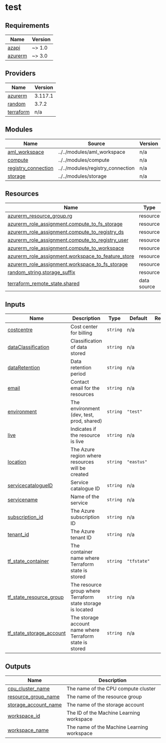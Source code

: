 # test

<!-- BEGINNING OF PRE-COMMIT-TERRAFORM DOCS HOOK -->
## Requirements

| Name | Version |
|------|---------|
| <a name="requirement_azapi"></a> [azapi](#requirement\_azapi) | ~> 1.0 |
| <a name="requirement_azurerm"></a> [azurerm](#requirement\_azurerm) | ~> 3.0 |

## Providers

| Name | Version |
|------|---------|
| <a name="provider_azurerm"></a> [azurerm](#provider\_azurerm) | 3.117.1 |
| <a name="provider_random"></a> [random](#provider\_random) | 3.7.2 |
| <a name="provider_terraform"></a> [terraform](#provider\_terraform) | n/a |

## Modules

| Name | Source | Version |
|------|--------|---------|
| <a name="module_aml_workspace"></a> [aml\_workspace](#module\_aml\_workspace) | ../../modules/aml_workspace | n/a |
| <a name="module_compute"></a> [compute](#module\_compute) | ../../modules/compute | n/a |
| <a name="module_registry_connection"></a> [registry\_connection](#module\_registry\_connection) | ../../modules/registry_connection | n/a |
| <a name="module_storage"></a> [storage](#module\_storage) | ../../modules/storage | n/a |

## Resources

| Name | Type |
|------|------|
| [azurerm_resource_group.rg](https://registry.terraform.io/providers/hashicorp/azurerm/latest/docs/resources/resource_group) | resource |
| [azurerm_role_assignment.compute_to_fs_storage](https://registry.terraform.io/providers/hashicorp/azurerm/latest/docs/resources/role_assignment) | resource |
| [azurerm_role_assignment.compute_to_registry_ds](https://registry.terraform.io/providers/hashicorp/azurerm/latest/docs/resources/role_assignment) | resource |
| [azurerm_role_assignment.compute_to_registry_user](https://registry.terraform.io/providers/hashicorp/azurerm/latest/docs/resources/role_assignment) | resource |
| [azurerm_role_assignment.compute_to_workspace](https://registry.terraform.io/providers/hashicorp/azurerm/latest/docs/resources/role_assignment) | resource |
| [azurerm_role_assignment.workspace_to_feature_store](https://registry.terraform.io/providers/hashicorp/azurerm/latest/docs/resources/role_assignment) | resource |
| [azurerm_role_assignment.workspace_to_fs_storage](https://registry.terraform.io/providers/hashicorp/azurerm/latest/docs/resources/role_assignment) | resource |
| [random_string.storage_suffix](https://registry.terraform.io/providers/hashicorp/random/latest/docs/resources/string) | resource |
| [terraform_remote_state.shared](https://registry.terraform.io/providers/hashicorp/terraform/latest/docs/data-sources/remote_state) | data source |

## Inputs

| Name | Description | Type | Default | Required |
|------|-------------|------|---------|:--------:|
| <a name="input_costcentre"></a> [costcentre](#input\_costcentre) | Cost center for billing | `string` | n/a | yes |
| <a name="input_dataClassification"></a> [dataClassification](#input\_dataClassification) | Classification of data stored | `string` | n/a | yes |
| <a name="input_dataRetention"></a> [dataRetention](#input\_dataRetention) | Data retention period | `string` | n/a | yes |
| <a name="input_email"></a> [email](#input\_email) | Contact email for the resources | `string` | n/a | yes |
| <a name="input_environment"></a> [environment](#input\_environment) | The environment (dev, test, prod, shared) | `string` | `"test"` | no |
| <a name="input_live"></a> [live](#input\_live) | Indicates if the resource is live | `string` | n/a | yes |
| <a name="input_location"></a> [location](#input\_location) | The Azure region where resources will be created | `string` | `"eastus"` | no |
| <a name="input_servicecatalogueID"></a> [servicecatalogueID](#input\_servicecatalogueID) | Service catalogue ID | `string` | n/a | yes |
| <a name="input_servicename"></a> [servicename](#input\_servicename) | Name of the service | `string` | n/a | yes |
| <a name="input_subscription_id"></a> [subscription\_id](#input\_subscription\_id) | The Azure subscription ID | `string` | n/a | yes |
| <a name="input_tenant_id"></a> [tenant\_id](#input\_tenant\_id) | The Azure tenant ID | `string` | n/a | yes |
| <a name="input_tf_state_container"></a> [tf\_state\_container](#input\_tf\_state\_container) | The container name where Terraform state is stored | `string` | `"tfstate"` | no |
| <a name="input_tf_state_resource_group"></a> [tf\_state\_resource\_group](#input\_tf\_state\_resource\_group) | The resource group where Terraform state storage is located | `string` | n/a | yes |
| <a name="input_tf_state_storage_account"></a> [tf\_state\_storage\_account](#input\_tf\_state\_storage\_account) | The storage account name where Terraform state is stored | `string` | n/a | yes |

## Outputs

| Name | Description |
|------|-------------|
| <a name="output_cpu_cluster_name"></a> [cpu\_cluster\_name](#output\_cpu\_cluster\_name) | The name of the CPU compute cluster |
| <a name="output_resource_group_name"></a> [resource\_group\_name](#output\_resource\_group\_name) | The name of the resource group |
| <a name="output_storage_account_name"></a> [storage\_account\_name](#output\_storage\_account\_name) | The name of the storage account |
| <a name="output_workspace_id"></a> [workspace\_id](#output\_workspace\_id) | The ID of the Machine Learning workspace |
| <a name="output_workspace_name"></a> [workspace\_name](#output\_workspace\_name) | The name of the Machine Learning workspace |
<!-- END OF PRE-COMMIT-TERRAFORM DOCS HOOK -->
